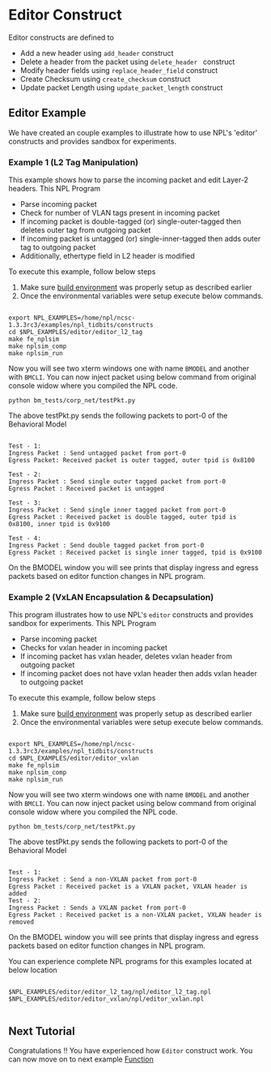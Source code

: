 # Editor Construct

Editor constructs are defined to
 - Add a new header using ```add_header``` construct
 - Delete a header from the packet using ```delete_header ``` construct
 - Modify header fields using ``` replace_header_field ``` construct
 - Create Checksum using ``` create_checksum ``` construct
 - Update packet Length using ``` update_packet_length ``` construct


## Editor Example 

We have created an couple examples to illustrate how to use NPL's 'editor' constructs and provides sandbox for experiments.

### Example 1 (L2 Tag Manipulation)
This example shows how to parse the incoming packet and edit Layer-2 headers. This NPL Program 
 - Parse incoming packet
 - Check for number of VLAN tags present in incoming packet
 - If incoming packet is double-tagged (or) single-outer-tagged then deletes outer tag from outgoing packet
 - If incoming packet is untagged (or) single-inner-tagged then adds outer tag to outgoing packet
 - Additionally, ethertype field in L2 header is modified

To execute this example, follow below steps

1. Make sure [build environment](https://github.com/nplang/NPL-Tutorials#npl-build-enivronment) was properly setup as described earlier
2. Once the environmental variables were setup execute below commands. 
````

export NPL_EXAMPLES=/home/npl/ncsc-1.3.3rc3/examples/npl_tidbits/constructs
cd $NPL_EXAMPLES/editor/editor_l2_tag 
make fe_nplsim
make nplsim_comp
make nplsim_run

````

Now you will see two xterm windows one with name ```BMODEL``` and another with ```BMCLI```. You can now inject packet using below command  from original console widow where you compiled the NPL code. 

````
python bm_tests/corp_net/testPkt.py

````

The above testPkt.py sends the following packets to port-0 of the Behavioral Model
````

Test - 1:
Ingress Packet : Send untagged packet from port-0
Egress Packet: Received packet is outer tagged, outer tpid is 0x8100

Test - 2:
Ingress Packet : Send single outer tagged packet from port-0
Egress Packet : Received packet is untagged 

Test - 3:
Ingress Packet : Send single inner tagged packet from port-0
Egress Packet : Received packet is double tagged, outer tpid is 0x8100, inner tpid is 0x9100

Test - 4:
Ingress Packet : Send double tagged packet from port-0
Egress Packet : Received packet is single inner tagged, tpid is 0x9100

````
On the BMODEL window you will see prints that display ingress and egress packets based on editor function changes in  NPL program.


### Example 2  (VxLAN Encapsulation & Decapsulation)

This program illustrates how to use NPL's ```editor``` constructs and provides sandbox for experiments. This NPL Program
 - Parse incoming packet
 - Checks for vxlan header in incoming packet
 - If incoming packet has vxlan header, deletes vxlan header from outgoing packet
 - If incoming packet does not have vxlan header then adds vxlan header to outgoing packet

To execute this example, follow below steps

1. Make sure [build environment](https://github.com/nplang/NPL-Tutorials#npl-build-enivronment) was properly setup as described earlier
2. Once the environmental variables were setup execute below commands. 
````

export NPL_EXAMPLES=/home/npl/ncsc-1.3.3rc3/examples/npl_tidbits/constructs
cd $NPL_EXAMPLES/editor/editor_vxlan
make fe_nplsim
make nplsim_comp
make nplsim_run

````

Now you will see two xterm windows one with name ```BMODEL``` and another with ```BMCLI```. You can now inject packet using below command  from original console widow where you compiled the NPL code. 

````
python bm_tests/corp_net/testPkt.py

````

The above testPkt.py sends the following packets to port-0 of the Behavioral Model
````

Test - 1:
Ingress Packet : Send a non-VXLAN packet from port-0
Egress Packet : Received packet is a VXLAN packet, VXLAN header is added
Test - 2:
Ingress Packet : Sends a VXLAN packet from port-0
Egress Packet : Received packet is a non-VXLAN packet, VXLAN header is removed

````
On the BMODEL window you will see prints that display ingress and egress packets based on editor function changes in  NPL program.



You can experience complete NPL programs for this examples located at below location

````

$NPL_EXAMPLES/editor/editor_l2_tag/npl/editor_l2_tag.npl
$NPL_EXAMPLES/editor/editor_vxlan/npl/editor_vxlan.npl


````

## Next Tutorial 

Congratulations !!
You have experienced how ```Editor``` construct work. You can now move on to next example [Function](https://github.com/nplang/NPL-Tutorials/blob/master/NPL-Titbits/Function)

